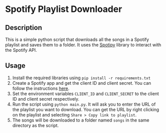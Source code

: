 # Spotify Playlist Downloader

## Description

This is a simple python script that downloads all the songs in a Spotify playlist and saves them to a folder. It uses the [Spotipy](https://spotipy.readthedocs.io/en/2.22.1/) library to interact with the Spotify API.

## Usage

1. Install the required libraries using `pip install -r requirements.txt`
2. Create a Spotify app and get the client ID and client secret. You can follow the instructions [here](https://developer.spotify.com/documentation/general/guides/app-settings/#register-your-app).
3. Set the environment variables `CLIENT_ID` and `CLIENT_SECRET` to the client ID and client secret respectively.
4. Run the script using `python main.py`. It will ask you to enter the URL of the playlist you want to download. You can get the URL by right clicking on the playlist and selecting `Share > Copy link to playlist`.
5. The songs will be downloaded to a folder named `songs` in the same directory as the script.